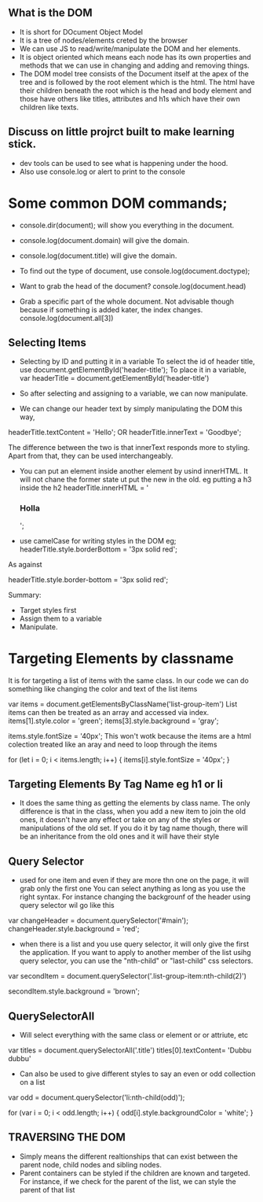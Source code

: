 ## What is the DOM

- It is short for DOcument Object Model
- It is a tree of nodes/elements creted by the browser
- We can use JS to read/write/manipulate the DOM and her elements.
- It is object oriented which means each node has its own properties and methods that we can use in changing and adding and removing things.
- The DOM model tree consists of the Document itself at the apex of the tree and is followed by the root element which is the html. The html have their children beneath the root which is the head and body element and those have others like titles, attributes and h1s which have their own children like texts.

## Discuss on little projrct built to make learning stick.

- dev tools can be used to see what is happening under the hood.
- Also use console.log or alert to print to the console

# Some common DOM commands;
 - console.dir(document); will show you everything in the document.

 - console.log(document.domain) will give the domain.
 - console.log(document.title) will give the domain.
 - To find out the type of document, use console.log(document.doctype);
 - Want to grab the head of the document? console.log(document.head)
- Grab a specific part of the whole document. Not advisable though because if something is added kater, the index changes.
console.log(document.all[3])



## Selecting Items
- Selecting by ID and putting it in a variable
    To select the id of header title, use document.getElementById('header-title');
    To place it in a variable,
    var headerTitle = document.getElementById('header-title')

- So after selecting and assigning to a variable, we can now manipulate.

- We can change our header text by simply manipulating the DOM this way,

headerTitle.textContent = 'Hello';
OR
headerTitle.innerText = 'Goodbye';

The difference between the two is that innerText responds more to styling. Apart from that, they can be used interchangeably.

- You can put an element inside another element by usind innerHTML. It will not chane the former state ut put the new in the old. eg putting a h3 inside the h2 
headerTitle.innerHTML = '<h3>Holla</h3>'; 

- use camelCase for writing styles in the DOM eg;
headerTitle.style.borderBottom = '3px solid red';

As against 
 
headerTitle.style.border-bottom = '3px solid red';


Summary:
- Target styles first
- Assign them to a variable
- Manipulate.

# Targeting Elements by classname

It is for targeting a list of items with the same class. In our code we can do something like changing the color and text of the list items

var items = document.getElementsByClassName('list-group-item')
List items can then be treated as an array and accessed via index.
items[1].style.color = 'green';
items[3].style.background = 'gray';


items.style.fontSize = '40px';
This won't wotk because the items are a html colection treated like an aray and need to loop through the items

for (let i = 0; i < items.length; i++) {
    items[i].style.fontSize = '40px';
}

## Targeting Elements By Tag Name eg h1 or li

- It does the same thing as getting the elements by class name. The only difference is that in the class, when you add a new item to join the old ones, it doesn't have any effect or take on any of the styles or manipulations of the old set.
If you do it by tag name though, there will be an inheritance from the old ones and it will have their style


## Query Selector
- used for one item and even if they are more thn one on the page, it will grab only the first one
You can select anything as long as you use the right syntax.
For instance changing the backgrounf of the header using query selector wil go like this

var changeHeader = document.querySelector('#main');
changeHeader.style.background = 'red';

- when there is a list and you use query selector, it will only give the first the application. If you want to apply to another member of the list usihg query selector, you can use the "nth-child" or "last-child" css selectors.

var secondItem = document.querySelector('.list-group-item:nth-child(2)')

secondItem.style.background = 'brown';

## QuerySelectorAll
- Will select everything with the same class or element or  or attriute, etc

var titles = document.querySelectorAll('.title')
titles[0].textContent= 'Dubbu dubbu'

- Can also be used to give different styles to say an even or odd collection on a list

var odd = document.querySelector('li:nth-child(odd)');

for (var i = 0; i < odd.length; i++) {
    odd[i].style.backgroundColor = 'white';
}

## TRAVERSING THE DOM
- Simply means the different realtionships that can exist between the parent node, child nodes and sibling nodes.
- Parent containers can be styled if the children are known and targeted. For instance, if we check for the parent of the list, we can style the parent of that list













